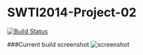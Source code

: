 SWTI2014-Project-02
===================
[![Build Status](https://travis-ci.org/SWTI2014/SWTI2014-Project-02.svg?branch=master)](https://travis-ci.org/SWTI2014/SWTI2014-Project-02)

###Current build screenshot
![screenshot](https://swt-scamper.azurewebsites.net/screenshot/scamper.png)